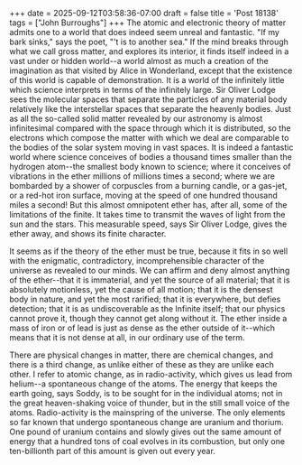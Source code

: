 +++
date = 2025-09-12T03:58:36-07:00
draft = false
title = 'Post 18138'
tags = ["John Burroughs"]
+++
The atomic and electronic theory of matter admits one to a world that does indeed seem unreal and fantastic. "If my bark sinks," says the poet, "'t is to another sea." If the mind breaks through what we call gross matter, and explores its interior, it finds itself indeed in a vast under or hidden world--a world almost as much a creation of the imagination as that visited by Alice in Wonderland, except that the existence of this world is capable of demonstration. It is a world of the infinitely little which science interprets in terms of the infinitely large. Sir Oliver Lodge sees the molecular spaces that separate the particles of any material body relatively like the interstellar spaces that separate the heavenly bodies. Just as all the so-called solid matter revealed by our astronomy is almost infinitesimal compared with the space through which it is distributed, so the electrons which compose the matter with which we deal are comparable to the bodies of the solar system moving in vast spaces. It is indeed a fantastic world where science conceives of bodies a thousand times smaller than the hydrogen atom--the smallest body known to science; where it conceives of vibrations in the ether millions of millions times a second; where we are bombarded by a shower of corpuscles from a burning candle, or a gas-jet, or a red-hot iron surface, moving at the speed of one hundred thousand miles a second! But this almost omnipotent ether has, after all, some of the limitations of the finite. It takes time to transmit the waves of light from the sun and the stars. This measurable speed, says Sir Oliver Lodge, gives the ether away, and shows its finite character.

It seems as if the theory of the ether must be true, because it fits in so well with the enigmatic, contradictory, incomprehensible character of the universe as revealed to our minds. We can affirm and deny almost anything of the ether--that it is immaterial, and yet the source of all material; that it is absolutely motionless, yet the cause of all motion; that it is the densest body in nature, and yet the most rarified; that it is everywhere, but defies detection; that it is as undiscoverable as the Infinite itself; that our physics cannot prove it, though they cannot get along without it. The ether inside a mass of iron or of lead is just as dense as the ether outside of it--which means that it is not dense at all, in our ordinary use of the term.

There are physical changes in matter, there are chemical changes, and there is a third change, as unlike either of these as they are unlike each other. I refer to atomic change, as in radio-activity, which gives us lead from helium--a spontaneous change of the atoms. The energy that keeps the earth going, says Soddy, is to be sought for in the individual atoms; not in the great heaven-shaking voice of thunder, but in the still small voice of the atoms. Radio-activity is the mainspring of the universe. The only elements so far known that undergo spontaneous change are uranium and thorium. One pound of uranium contains and slowly gives out the same amount of energy that a hundred tons of coal evolves in its combustion, but only one ten-billionth part of this amount is given out every year.
